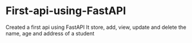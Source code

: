 # First-api-using-FastAPI

Created a first api using FastAPI 
It store, add, view, update and delete the name, age and address of a student
